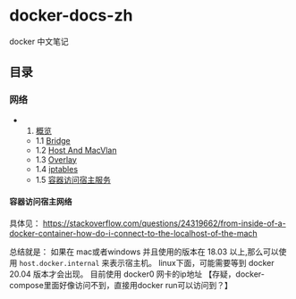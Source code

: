 # docker-docs-zh
docker 中文笔记

## 目录

### 网络

- 1.  [概览](https://github.com/huyinghuan/docker-docs-zh/blob/master/network/overview.md)
  - 1.1 [Bridge](https://github.com/huyinghuan/docker-docs-zh/blob/master/network/bridge.md)
  - 1.2 [Host And MacVlan](https://github.com/huyinghuan/docker-docs-zh/blob/master/network/HostAndMacVlan.md)
  - 1.3 [Overlay](https://github.com/huyinghuan/docker-docs-zh/blob/master/network/overlay.md)
  - 1.4 [iptables](https://github.com/huyinghuan/docker-docs-zh/blob/master/network/iptables.md)
  - 1.5 [容器访问宿主服务](/#container-connect-host)
  
  
  
#### <a href="#container-connect-host"></a> 容器访问宿主网络
具体见：
https://stackoverflow.com/questions/24319662/from-inside-of-a-docker-container-how-do-i-connect-to-the-localhost-of-the-mach

总结就是：
如果在 mac或者windows 并且使用的版本在 18.03 以上,那么可以使用 `host.docker.internal` 来表示宿主机。
linux下面，可能需要等到 docker 20.04 版本才会出现。 目前使用 docker0 网卡的ip地址 【存疑，docker-compose里面好像访问不到，直接用docker run可以访问到？】
